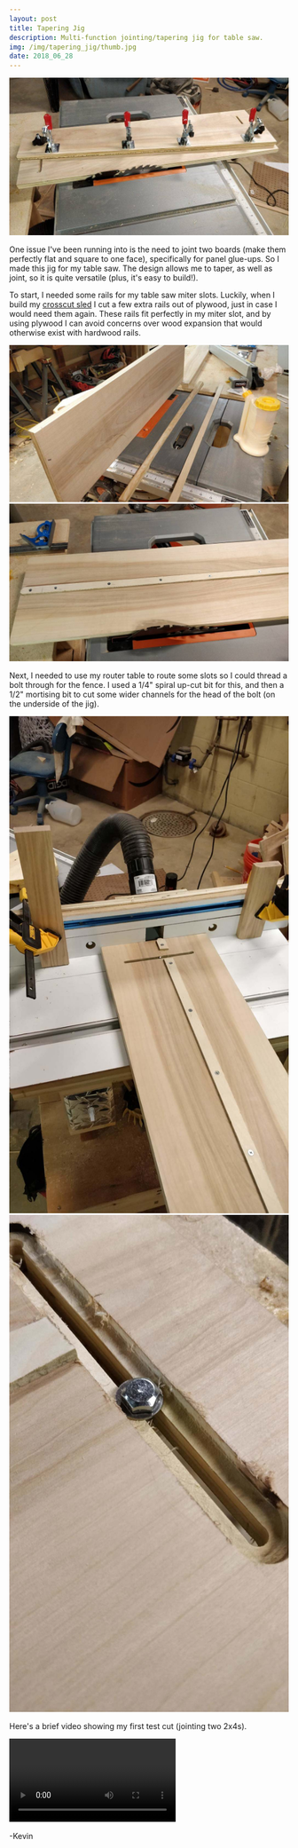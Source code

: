 ```yaml
---
layout: post
title: Tapering Jig
description: Multi-function jointing/tapering jig for table saw.
img: /img/tapering_jig/thumb.jpg
date: 2018_06_28
---
```


<div class="img_row">
    <img class="col three" src="/img/tapering_jig/jig.jpg" />
</div>

One issue I've been running into is the need to joint two boards (make them perfectly flat and square to one face), specifically for panel glue-ups.  So I made this jig for my table saw.  The design allows me to taper, as well as joint, so it is quite versatile (plus, it's easy to build!).

To start, I needed some rails for my table saw miter slots.  Luckily, when I build my [crosscut sled](/shopbuilds/crosscut_sled) I cut a few extra rails out of plywood, just in case I would need them again.  These rails fit perfectly in my miter slot, and by using plywood I can avoid concerns over wood expansion that would otherwise exist with hardwood rails.

<div class="img_row">
    <img class="col three" src="/img/tapering_jig/align_rails.jpg" />
</div>
<div class="img_row">
    <img class="col three" src="/img/tapering_jig/secure_rails.jpg" />
</div>

Next, I needed to use my router table to route some slots so I could thread a bolt through for the fence.  I used a 1/4" spiral up-cut bit for this, and then a 1/2" mortising bit to cut some wider channels for the head of the bolt (on the underside of the jig).

<div class="img_row">
    <img class="col three" src="/img/tapering_jig/route.jpg" />
</div>
<div class="img_row">
    <img class="col three" src="/img/tapering_jig/finished_groove.jpg" />
</div>

Here's a brief video showing my first test cut (jointing two 2x4s).

<div class="img_row">
    <video class="col three" controls>
        <source src="/img/tapering_jig/jig_in_use.mp4" type="video/mp4" />
    Your browser does not support the video tag.
    </video>
</div>

-Kevin
